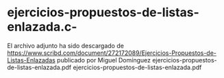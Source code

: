 # ejercicios-propuestos-de-listas-enlazada.c-
El archivo adjunto ha sido descargado de https://www.scribd.com/document/272172089/Ejercicios-Propuestos-de-Listas-Enlazadas publicado por Miguel Domínguez  ejercicios-propuestos-de-listas-enlazada.pdf ejercicios-propuestos-de-listas-enlazada.pdf
